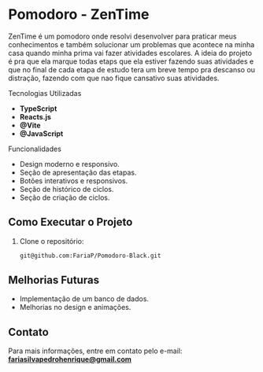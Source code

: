 # Pomodoro - ZenTime

ZenTime é um pomodoro onde resolvi desenvolver para praticar meus conhecimentos e também solucionar um problemas que acontece na minha casa quando minha prima vai fazer atividades escolares. A ideia do projeto é pra que ela marque todas etaps que ela estiver fazendo suas atividades e que no final de cada etapa de estudo tera um breve tempo pra descanso ou distração, fazendo com que nao fique cansativo suas atividades.

Tecnologias Utilizadas
- **TypeScript**
- **Reacts.js**
- **@Vite**
- **@JavaScript**

Funcionalidades
- Design moderno e responsivo.
- Seção de apresentação das etapas.
- Botões interativos e responsivos.
- Seção de histórico de ciclos.
- Seção de criação de ciclos.


## Como Executar o Projeto
1. Clone o repositório:
   ```sh
   git@github.com:FariaP/Pomodoro-Black.git
   ```

## Melhorias Futuras
- Implementação de um banco de dados.
- Melhorias no design e animações.

## Contato
Para mais informações, entre em contato pelo e-mail: **fariasilvapedrohenrique@gmail.com**


